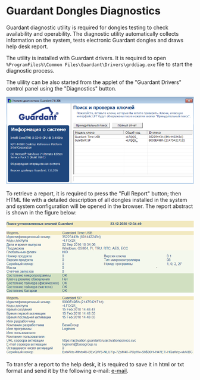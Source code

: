 # Guardant Dongles Diagnostics

Guardant diagnostic utility is required for dongles testing to check availability and operability. The diagnostic utility automatically collects information on the system, tests electronic Guardant dongles and draws help desk report.

The utility is installed with Guardant drivers. It is required to open `%ProgramFiles%\Common Files\Guardant\Drivers\grddiag.exe` file to start the diagnostic process.

The ulility can be also started from the applet of the "Guardant Drivers" control panel using the "Diagnostics" button.

![](../../images/guardant-diag-util.png)

To retrieve a report, it is required to press the "Full Report" button; then HTML file with a detailed description of all dongles installed in the system and system configuration will be opened in the browser. The report abstract is shown in the figure below:

![](../../images/guardant-diag-report.png)

To transfer a report to the help desk, it is required to save it in html or txt format and send it by the following e-mail: [e-mail](mailto:support@loginom.ru).